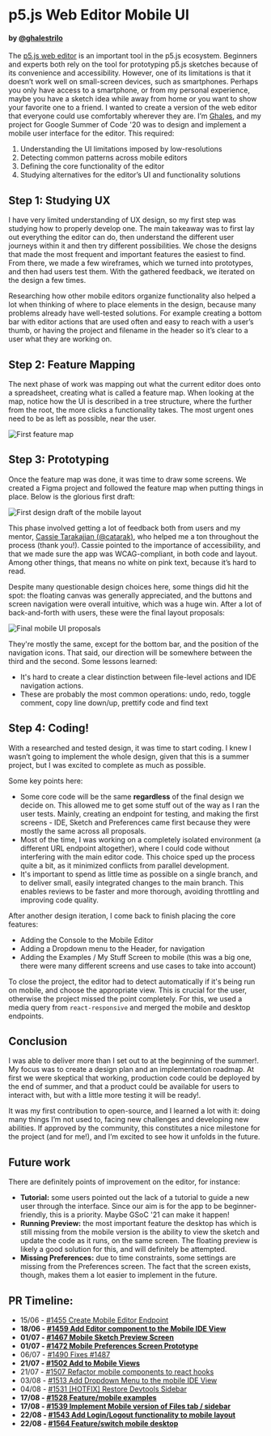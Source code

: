 
# p5.js Web Editor Mobile UI

#### by [@ghalestrilo](https://github.com/ghalestrilo)

The [p5.js web editor](https://github.com/processing/p5.js-web-editor) is an important tool in the p5.js ecosystem. Beginners and experts both rely on the tool for prototyping p5.js sketches because of its convenience and accessibility. However, one of its limitations is that it doesn’t work well on small-screen devices, such as smartphones. Perhaps you only have access to a smartphone, or from my personal experience, maybe you have a sketch idea while away from home or you want to show your favorite one to a friend. I wanted to create a version of the web editor that everyone could use comfortably wherever they are. I’m [Ghales](https://ghales.top), and my project for Google Summer of Code '20 was to design and implement a mobile user interface for the editor. This required:

1. Understanding the UI limitations imposed by low-resolutions
2. Detecting common patterns across mobile editors
3. Defining the core functionality of the editor
4. Studying alternatives for the editor’s UI and functionality solutions

## Step 1: Studying UX

I have very limited understanding of UX design, so my first step was studying how to properly develop one. The main takeaway was to first lay out everything the editor can do, then understand the different user journeys within it and then try different possibilities. We chose the designs that made the most frequent and important features the easiest to find. From there, we made a few wireframes, which we turned into prototypes, and then had users test them. With the gathered feedback, we iterated on the design a few times.

Researching how other mobile editors organize functionality also helped a lot when thinking of where to place elements in the design, because many problems already have well-tested solutions. For example creating a bottom bar with editor actions that are used often and easy to reach with a user’s thumb, or having the project and filename in the header so it’s clear to a user what they are working on.

## Step 2: Feature Mapping

The next phase of work was mapping out what the current editor does onto a spreadsheet, creating what is called a  feature map. When looking at the map, notice how the UI is described in a tree structure, where the further from the root, the more clicks a functionality takes. The most urgent ones need to be as left as possible, near the user.

  ![First feature map](https://raw.githubusercontent.com/processing/p5.js/main/contributor_docs/images/mobile-feature-map.png)

## Step 3: Prototyping


Once the feature map was done, it was time to draw some screens. We created a Figma project and followed the feature map when putting things in place. Below is the glorious first draft:

![First design draft of the mobile layout](https://raw.githubusercontent.com/processing/p5.js/main/contributor_docs/images/mobile-draft-1.png)

This phase involved getting a lot of feedback both from users and my mentor, [Cassie Tarakajian (@catarak)](https://github.com/catarak), who helped me a ton throughout the process (thank you!). Cassie pointed to the importance of accessibility, and that we made sure the app was WCAG-compliant, in both code and layout. Among other things, that means no white on pink text, because it’s hard to read.

Despite many questionable design choices here, some things did hit the spot: the floating canvas was generally appreciated, and the buttons and screen navigation were overall intuitive, which was a huge win. After a lot of back-and-forth with users, these were the final layout proposals:

![Final mobile UI proposals](https://raw.githubusercontent.com/processing/p5.js/main/contributor_docs/images/mobile-final-proposals.png)

They're mostly the same, except for the bottom bar, and the position of the navigation icons. That said, our direction will be somewhere between the third and the second. Some lessons learned:
- It's hard to create a clear distinction between file-level actions and IDE navigation actions.
- These are probably the most common operations: undo, redo, toggle comment, copy line down/up, prettify code and find text

## Step 4: Coding!

With a researched and tested design, it was time to start coding. I knew I wasn’t going to implement the whole design, given that this is a summer project, but I was excited to complete as much as possible. 

Some key points here:

- Some core code will be the same **regardless** of the final design we decide on. This allowed me to get some stuff out of the way as I ran the user tests. Mainly, creating an endpoint for testing, and making the first screens - IDE, Sketch and Preferences came first because they were mostly the same across all proposals.
- Most of the time, I was working on a completely isolated environment (a different URL endpoint altogether), where I could code without interfering with the main editor code. This choice sped up the process quite a bit, as it minimized conflicts from parallel development.
- It's important to spend as little time as possible on a single branch, and to deliver small, easily integrated changes to the main branch. This enables reviews to be faster and more thorough, avoiding throttling and improving code quality.

After another design iteration, I come back to finish placing the core features:
- Adding the Console to the Mobile Editor
- Adding a Dropdown menu to the Header, for navigation
- Adding the Examples / My Stuff Screen to mobile (this was a big one, there were many different screens and use cases to take into account)

To close the project, the editor had to detect automatically if it's being run on mobile, and choose the appropriate view. This is crucial for the user, otherwise the project missed the point completely. For this, we used a media query from `react-responsive` and merged the mobile and desktop endpoints.

## Conclusion

I was able to deliver more than I set out to at the beginning of the summer!. My focus was to create a design plan and an implementation roadmap. At first we were skeptical that working, production code could be deployed by the end of summer, and that a product could be available for users to interact with, but with a little more testing it will be ready!.

It was my first contribution to open-source, and I learned a lot with it: doing many things I’m not used to, facing new challenges and developing new abilities. If approved by the community, this constitutes a nice milestone for the project (and for me!), and I’m excited to see how it unfolds in the future.


## Future work

There are definitely points of improvement on the editor, for instance:

- **Tutorial:** some users pointed out the lack of a tutorial to guide a new user through the interface. Since our aim is for the app to be beginner-friendly, this is a priority. Maybe GSoC '21 can make it happen!
- **Running Preview:** the most important feature the desktop has which is still missing from the mobile version is the ability to view the sketch and update the code as it runs, on the same screen. The floating preview is likely a good solution for this, and will definitely be attempted.
- **Missing Preferences:** due to time constraints, some settings are missing from the Preferences screen. The fact that the screen exists, though, makes them a lot easier to implement in the future.


## PR Timeline:

- 15/06 - [#1455 Create Mobile Editor Endpoint](https://github.com/processing/p5.js-web-editor/pull/1455)
- **18/06 - [#1459 Add Editor component to the Mobile IDE View](https://github.com/processing/p5.js-web-editor/pull/1459)**
- **01/07 - [#1467 Mobile Sketch Preview Screen](https://github.com/processing/p5.js-web-editor/pull/1467)**
- **01/07 - [#1472 Mobile Preferences Screen Prototype](https://github.com/processing/p5.js-web-editor/pull/1472)**
- 06/07 - [#1490 Fixes #1487](https://github.com/processing/p5.js-web-editor/pull/1490)
- **21/07 - [#1502 Add <Console /> to Mobile Views](https://github.com/processing/p5.js-web-editor/pull/1502)**
- 21/07 - [#1507 Refactor mobile components to react hooks](https://github.com/processing/p5.js-web-editor/pull/1507)
- 03/08 - [#1513 Add Dropdown Menu to the mobile IDE View](https://github.com/processing/p5.js-web-editor/pull/1513)
- 04/08 - [#1531 [HOTFIX] Restore Devtools Sidebar](https://github.com/processing/p5.js-web-editor/pull/1531)
- **17/08 - [#1528 Feature/mobile examples](https://github.com/processing/p5.js-web-editor/pull/1528)**
- **17/08 - [#1539 Implement Mobile version of Files tab / sidebar](https://github.com/processing/p5.js-web-editor/pull/1539)**
- **22/08 - [#1543 Add Login/Logout functionality to mobile layout](https://github.com/processing/p5.js-web-editor/pull/1543)**
- **22/08 - [#1564 Feature/switch mobile desktop](https://github.com/processing/p5.js-web-editor/pull/1564)**